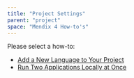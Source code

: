 ```yaml
---
title: "Project Settings"
parent: "project"
space: "Mendix 4 How-to's"
---
```

Please select a how-to:

*   [Add a New Language to Your Project](add-a-new-language-to-your-project)
*   [Run Two Applications Locally at Once](run-two-applications-locally-at-once)
